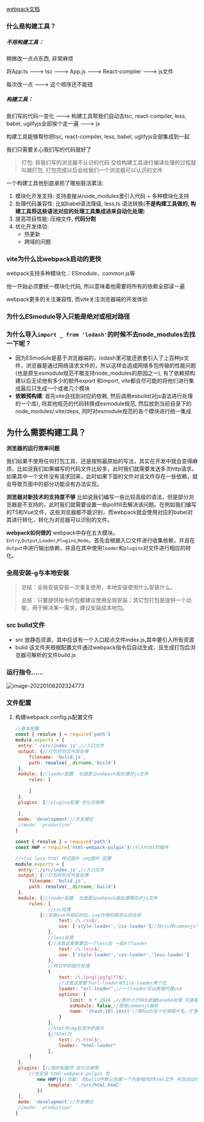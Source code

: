 [webpack文档](https://lab.puji.design/webpack-getting-started-manual/)

### 什么是构建工具？

##### 不用构建工具：

稍微改一点点东西, 非常麻烦

将App.ts ---> tsc ---> App.js ---> React-complier ---> js文件

每次改一点 ---> 这个顺序还不能错 

##### 构建工具：

我们写的代码一变化 ---> 构建工具帮我们自动去tsc, react-compiler, less, babel, uglifyjs全部挨个走一遍 ---> js

构建工具能够帮你把tsc, react-compiler, less, babel, uglifyjs全部集成到一起

我们只需要关心我们写的代码就好了 

> 打包: 将我们写的浏览器不认识的代码 交给构建工具进行编译处理的过程就叫做打包, 打包完成以后会给我们一个浏览器可以认识的文件

一个构建工具他到底承担了哪些脏活累活:

1. 模块化开发支持: 支持直接从node_modules里引入代码 + 多种模块化支持
2. 处理代码兼容性: 比如babel语法降级, less,ts 语法转换(**不是构建工具做的, 构建工具将这些语法对应的处理工具集成进来自动化处理**)
3. 提高项目性能: 压缩文件, **代码分割**
4. 优化开发体验: 
   - 热更新
   - 跨域的问题

### vite为什么比webpack启动的更快

webpack支持多种模块化：ESmodule，common.js等

他一开始必须要统一模块化代码, 所以意味着他需要将所有的依赖全部读一遍

 webpack更多的关注兼容性, 而vite关注浏览器端的开发体验



### 为什么ESmodule导入只能是绝对或相对路径

### 为什么导入`import _ from 'lodash'`的时候不去node_modules去找一下呢？

- 因为ESmodule是基于浏览器端的，lodash里可能还嵌套引入了上百种js文件，浏览器是通过网络请求文件的，所以这样会造成网络多包传输的性能问题(也是原生esmodule规范不敢支持node_modules的原因之一), 有了依赖预构建以后无论他有多少的额外export 和import, vite都会尽可能的将他们进行集成最后只生成一个或者几个模块
- **依赖预构建**: 首先vite会找到对应的依赖, 然后调用esbuild(对js语法进行处理的一个库), 将其他规范的代码转换成esmodule规范, 然后放到当前目录下的node_modules/.vite/deps, 同时对esmodule规范的各个模块进行统一集成 



## 为什么需要构建工具？

**浏览器的运行效率问题**

我们如果不使用任何打包工具，还是按照最原始的写法，其实在开发中就会变得麻烦，比如说我们如果编写的代码文件比较多，此时我们就需要发送多次http请求，如果其中一个文件没有请求回来，此时如果下面的文件对该文件存在一些依赖，就会导致页面中的部分功能没有办法实现。

**浏览器对新技术的支持度不够**
比如说我们编写一些比较高级的语法，但是部分浏览器是不支持的，此时我们就需要设置一些pollfill去解决该问题。在例如我们编写的TS和Vue文件，这些浏览器都不能识别，而webpack就会使用对应的babel对其进行转化，转化为浏览器可以识别的文件。

**webpack如何做的**
webpack中存在五大模块。`Entry`,`Output`,`Loader`,`Plugins`,`Mode`。首先会根据入口文件进行收集依赖，并且在`Output`中进行输出依赖，并且在其中使用`loader`和`plugins`对文件进行相应的转化。



### 全局安装-g与本地安装

> 总结：全局安装安装一次重复使用，本地安装使用什么安装什么。
>
> 总结：只要提供指令的包都建议使用全局安装；其它包打包是提供一个功能，用于解决某一需求，建议安装成本地包。

### src   bulid文件

- src 放静态资源，其中应该有一个入口起点文件index.js,其中要引入所有资源
- bulid 该文件夹根据配置文件通过webpack指令后自动生成，且生成打包后浏览器可解析的文件build.js 

### 运行指令……

![image-20220108202324773](C:\Users\乐此不疲\AppData\Roaming\Typora\typora-user-images\image-20220108202324773.png)

### 文件配置

1. 构建webpack.config.js配置文件

   ```js
   //基本配置
   const { resolve } = require('path')
   module.exports = {
   	entry:'./src/index.js',//入口文件
   	output: {//打包好的文件放在哪
   		filename: 'bulid.js',
   		path: resolve(__dirname,'build')
   	},
   	module: {//loader配置  也就是让webpack能处理非js文件
   		rules: [
   			
   		]
   	},
   	plugins: [//plugins配置 优化压缩等
       	
   	],
   	mode: 'development'//开发模式
   	//mode: 'production'
   }
   ```

   ```js
   const { resolve } = require('path')
   const HWP = require('html-webpack-pulgin')//引入html的插件
   
   //+css less html 样式图片 img图片 配置
   module.exports = {
   	entry:'./src/index.js',//入口文件
   	output: {//打包好的文件放在哪
   		filename: 'bulid.js',
   		path: resolve(__dirname,'build')
   	},
   	module: {//loader配置  也就是让webpack能处理哪些非js文件
   		rules: [
               //css处理
   			{//安装use中相应的包，use作用的顺序从后往前 
                   test: /\.css$/,
                   use: ['style-loader','css-loader']//将css转commonjs字符串再加到创建的style标签中去
               },
               //less处理
               {//注意这里需要加一个less包 一起4个loader
                   test: /\.less$/,
                   use: ['style-loader','css-loader','less-loader']
               },
               //样式中的图片处理
               {
                   test: /\.(png|jpg|gif)$/,
                   //注意这里要下url-loader和file-loader两个包
                   loader: "url-loader",//一个loader可以直接代替use
                   options: {
                       limit: 8 * 1024 ,//图片小于8kb就被base64处理 可直接解析 大于则直接下载到bulid文件夹中，缺点是体积变大了 ，优点是减少网络请求
                       esModule: false,//使用commonjs解析
                       name: '[hash:10].[ext]'//取hash前十位做图片名，扩展名不变
                   }
               },
               //html中img标签中的图片
               {//html内
                   test: /\.html$/,
                   loader: "html-loader"
               },
   		]
   	},
   	plugins: [//插件配置项 优化压缩等 
       	//先安装 html-webpack-pulgin 包
           new HWP({//功能: 在bulid中默认创建一个内容相同的html文件 并且自动引入了打包好后的bulid.js
               template: './src/html.html'
           })
   	],
   	mode: 'development'//开发模式
   	//mode: 'production'
   }
   ```

   